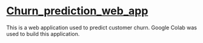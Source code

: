 # [Churn_prediction_web_app](https://churn-prediction-w23m.onrender.com/)
This is a web application used to predict customer churn. Google Colab was used to build this application.
